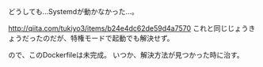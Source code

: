 どうしても…Systemdが動かなかった…。

http://qiita.com/tukiyo3/items/b24e4dc62de59d4a7570
これと同じじょうきょうだったのだが、特権モードで起動でも解決せず。

ので、このDockerfileは未完成。
いつか、解決方法が見つかった時に治す。


